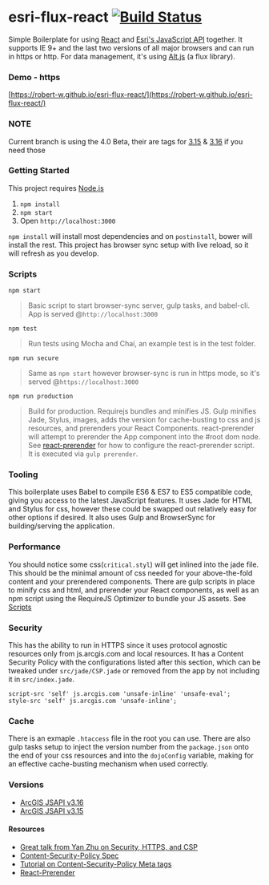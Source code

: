 # esri-flux-react  [![Build Status](https://travis-ci.org/Robert-W/esri-flux-react.svg?branch=master)](https://travis-ci.org/Robert-W/esri-flux-react)
Simple Boilerplate for using [React](https://facebook.github.io/react/) and [Esri's JavaScript API](https://developers.arcgis.com/javascript/) together. It supports IE 9+ and the last two versions of all major browsers and can run in https or http. For data management, it's using [Alt.js](http://alt.js.org/) (a flux library).

### Demo - https
[https://robert-w.github.io/esri-flux-react/](https://robert-w.github.io/esri-flux-react/)

### NOTE
Current branch is using the 4.0 Beta, their are tags for [3.15]((https://github.com/Robert-W/esri-flux-react/releases/tag/v3.15)) & [3.16]((https://github.com/Robert-W/esri-flux-react/releases/tag/v3.16)) if you need those

### Getting Started
This project requires [Node.js](https://nodejs.org/en/)

1. `npm install`
2. `npm start`
3. Open `http://localhost:3000`

`npm install` will install most dependencies and on `postinstall`, bower will install the rest.  This project has browser sync setup with live reload, so it will refresh as you develop.

### Scripts
`npm start`
> Basic script to start browser-sync server, gulp tasks, and babel-cli. App is served @`http://localhost:3000`

`npm test`
> Run tests using Mocha and Chai, an example test is in the test folder.

`npm run secure`
> Same as `npm start` however browser-sync is run in https mode, so it's served @`https://localhost:3000`

`npm run production`
> Build for production. Requirejs bundles and minifies JS. Gulp minifies Jade, Stylus, images, adds the version for cache-busting to css and js resources, and prerenders your React Components. react-prerender will attempt to prerender the App component into the #root dom node. See [react-prerender](https://github.com/Robert-W/react-prerender) for how to configure the react-prerender script. It is executed via `gulp prerender`.


### Tooling
This boilerplate uses Babel to compile ES6 & ES7 to ES5 compatible code, giving you access to the latest JavaScript features. It uses Jade for HTML and Stylus for css, however these could be swapped out relatively easy for other options if desired. It also uses Gulp and BrowserSync for building/serving the application.

### Performance
 You should notice some css(`critical.styl`) will get inlined into the jade file.  This should be the minimal amount of css needed for your above-the-fold content and your prerendered components. There are gulp scripts in place to minify css and html, and prerender your React components, as well as an npm script using the RequireJS Optimizer to bundle your JS assets. See [Scripts](#scripts)

### Security
This has the ability to run in HTTPS since it uses protocol agnostic resources only from js.arcgis.com and local resources. It has a Content Security Policy with the configurations listed after this section, which can be tweaked under `src/jade/CSP.jade` or removed from the app by not including it in `src/index.jade`.

```
script-src 'self' js.arcgis.com 'unsafe-inline' 'unsafe-eval';
style-src 'self' js.arcgis.com 'unsafe-inline';
```

### Cache
There is an exmaple `.htaccess` file in the root you can use. There are also gulp tasks setup to inject the version number from the `package.json` onto the end of your css resources and into the `dojoConfig` variable, making for an effective cache-busting mechanism when used correctly.

### Versions
* [ArcGIS JSAPI v3.16](https://github.com/Robert-W/esri-flux-react/releases/tag/v3.16)
* [ArcGIS JSAPI v3.15](https://github.com/Robert-W/esri-flux-react/releases/tag/v3.15)

#### Resources
* [Great talk from Yan Zhu on Security, HTTPS, and CSP](https://www.youtube.com/watch?v=CDdYu2CJ-SU)
* [Content-Security-Policy Spec](https://www.w3.org/TR/CSP/)
* [Tutorial on Content-Security-Policy Meta tags](http://www.html5rocks.com/en/tutorials/security/content-security-policy/)
* [React-Prerender](https://github.com/Robert-W/react-prerender)
